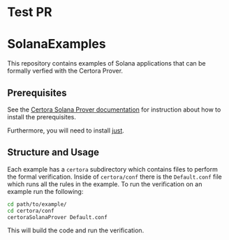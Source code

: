 # Test PR
# SolanaExamples

This repository contains examples of Solana applications that can be formally verfied with the Certora Prover.

## Prerequisites

See the [Certora Solana Prover documentation](https://docs.certora.com/en/latest/docs/solana/index.html) 
for instruction about how to install the prerequisites.

Furthermore, you will need to install [just](https://just.systems/man/en/).

## Structure and Usage

Each example has a `certora` subdirectory which contains files to perform the formal verification.
Inside of `certora/conf` there is the `Default.conf` file which runs all the rules in the example.
To run the verification on an example run the following:
```bash
cd path/to/example/
cd certora/conf
certoraSolanaProver Default.conf
```
This will build the code and run the verification.